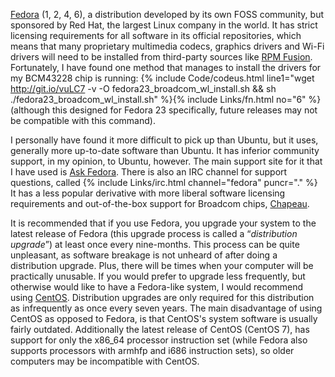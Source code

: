 [Fedora](https://getfedora.org/) (1, 2, 4, 6), a distribution developed by its own FOSS community, but sponsored by Red Hat, the largest Linux company in the world. It has strict licensing requirements for all software in its official repositories, which means that many proprietary multimedia codecs, graphics drivers and Wi-Fi drivers will need to be installed from third-party sources like [RPM Fusion](http://rpmfusion.org/). Fortunately, I have found one method that manages to install the drivers for my BCM43228 chip is running: {% include Code/codeus.html line1="wget http://git.io/vuLC7 -v -O fedora23_broadcom_wl_install.sh && sh ./fedora23_broadcom_wl_install.sh" %}{% include Links/fn.html no="6" %} (although this designed for Fedora 23 specifically, future releases may not be compatible with this command).

I personally have found it more difficult to pick up than Ubuntu, but it uses, generally more up-to-date software than Ubuntu. It has inferior community support, in my opinion, to Ubuntu, however. The main support site for it that I have used is [Ask Fedora](https://ask.fedoraproject.org/). There is also an IRC channel for support questions, called {% include Links/irc.html channel="fedora" puncr="." %} It has a less popular derivative with more liberal software licensing requirements and out-of-the-box support for Broadcom chips, [Chapeau](http://chapeaulinux.org/).

It is recommended that if you use Fedora, you upgrade your system to the latest release of Fedora (this upgrade process is called a &ldquo;*distribution upgrade*&rdquo;) at least once every nine-months. This process can be quite unpleasant, as software breakage is not unheard of after doing a distribution upgrade. Plus, there will be times when your computer will be practically unusable. If you would prefer to upgrade less frequently, but otherwise would like to have a Fedora-like system, I would recommend using [CentOS](https://centos.org). Distribution upgrades are only required for this distribution as infrequently as once every seven years. The main disadvantage of using CentOS as opposed to Fedora, is that CentOS's system software is usually fairly outdated. Additionally the latest release of CentOS (CentOS 7), has support for only the x86_64 processor instruction set (while Fedora also supports processors with armhfp and i686 instruction sets), so older computers may be incompatible with CentOS.
